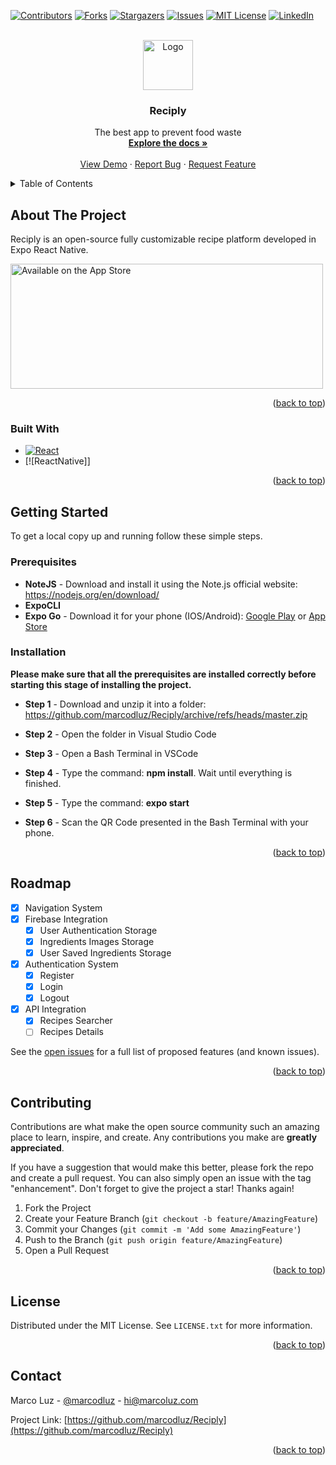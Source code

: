 <!-- Improved compatibility of back to top link: See: https://github.com/othneildrew/Best-README-Template/pull/73 -->

<a name="readme-top"></a>

<!--
*** Thanks for checking out the Best-README-Template. If you have a suggestion
*** that would make this better, please fork the repo and create a pull request
*** or simply open an issue with the tag "enhancement".
*** Don't forget to give the project a star!
*** Thanks again! Now go create something AMAZING! :D
-->

<!-- PROJECT SHIELDS -->
<!--
*** I'm using markdown "reference style" links for readability.
*** Reference links are enclosed in brackets [ ] instead of parentheses ( ).
*** See the bottom of this document for the declaration of the reference variables
*** for contributors-url, forks-url, etc. This is an optional, concise syntax you may use.
*** https://www.markdownguide.org/basic-syntax/#reference-style-links
-->

[![Contributors][contributors-shield]][contributors-url]
[![Forks][forks-shield]][forks-url]
[![Stargazers][stars-shield]][stars-url]
[![Issues][issues-shield]][issues-url]
[![MIT License][license-shield]][license-url]
[![LinkedIn][linkedin-shield]][linkedin-url]

<!-- PROJECT LOGO -->
<br />
<div align="center">
  <a href="https://github.com/marcodluz/Reciply">
    <img src="https://cdn-icons-png.flaticon.com/512/2276/2276931.png" alt="Logo" width="80" height="80">
  </a>

<h3 align="center">Reciply</h3>

  <p align="center">
    The best app to prevent food waste
    <br />
    <a href="https://github.com/marcodluz/Reciply"><strong>Explore the docs »</strong></a>
    <br />
    <br />
    <a href="https://github.com/marcodluz/Reciply">View Demo</a>
    ·
    <a href="https://github.com/marcodluz/Reciply/issues">Report Bug</a>
    ·
    <a href="https://github.com/marcodluz/Reciply/issues">Request Feature</a>
  </p>
</div>

<!-- TABLE OF CONTENTS -->
<details>
  <summary>Table of Contents</summary>
  <ol>
    <li>
      <a href="#about-the-project">About The Project</a>
      <ul>
        <li><a href="#built-with">Built With</a></li>
      </ul>
    </li>
    <li>
      <a href="#getting-started">Getting Started</a>
      <ul>
        <li><a href="#prerequisites">Prerequisites</a></li>
        <li><a href="#installation">Installation</a></li>
      </ul>
    </li>
    <li><a href="#roadmap">Roadmap</a></li>
    <li><a href="#contributing">Contributing</a></li>
    <li><a href="#license">License</a></li>
    <li><a href="#contact">Contact</a></li>
  </ol>
</details>

<!-- ABOUT THE PROJECT -->

## About The Project

Reciply is an open-source fully customizable recipe platform developed in Expo React Native.

  <a href="https://github.com/marcodluz/Reciply">
    <img src="https://firebasestorage.googleapis.com/v0/b/recipeapp-3914c.appspot.com/o/Github%2Fapp-store.png?alt=media&token=5c54c52d-d0db-4f38-b147-37dbd76f72f5" alt="Available on the App Store" width="500" height="200">
  </a>

<p align="right">(<a href="#readme-top">back to top</a>)</p>

### Built With

- [![React][react.js]][react-url]
- [![ReactNative]]

<p align="right">(<a href="#readme-top">back to top</a>)</p>

<!-- GETTING STARTED -->

## Getting Started

To get a local copy up and running follow these simple steps.

### Prerequisites

- <b>NoteJS</b> - Download and install it using the Note.js official website: https://nodejs.org/en/download/
- <b>ExpoCLI</b>
- <b>Expo Go</b> - Download it for your phone (IOS/Android): <a href="https://play.google.com/store/apps/details?id=host.exp.exponent&hl=en_GB&gl=US&pli=1">Google Play</a> or <a href="https://apps.apple.com/us/app/expo-go/id982107779">App Store</a>

### Installation

<b>Please make sure that all the prerequisites are installed correctly before starting this stage of installing the project.</b>

- <b>Step 1</b> - Download and unzip it into a folder: https://github.com/marcodluz/Reciply/archive/refs/heads/master.zip

- <b>Step 2</b> - Open the folder in Visual Studio Code

- <b>Step 3</b> - Open a Bash Terminal in VSCode

- <b>Step 4</b> - Type the command: <b>npm install</b>. Wait until everything is finished.

- <b>Step 5</b> - Type the command: <b>expo start</b>

- <b>Step 6</b> - Scan the QR Code presented in the Bash Terminal with your phone.

<p align="right">(<a href="#readme-top">back to top</a>)</p>

<!-- ROADMAP -->

## Roadmap

- [x] Navigation System
- [x] Firebase Integration
  - [x] User Authentication Storage
  - [x] Ingredients Images Storage
  - [x] User Saved Ingredients Storage
- [x] Authentication System
  - [x] Register
  - [x] Login
  - [x] Logout
- [x] API Integration
  - [x] Recipes Searcher
  - [ ] Recipes Details

See the [open issues](https://github.com/marcodluz/Reciply/issues) for a full list of proposed features (and known issues).

<p align="right">(<a href="#readme-top">back to top</a>)</p>

<!-- CONTRIBUTING -->

## Contributing

Contributions are what make the open source community such an amazing place to learn, inspire, and create. Any contributions you make are **greatly appreciated**.

If you have a suggestion that would make this better, please fork the repo and create a pull request. You can also simply open an issue with the tag "enhancement".
Don't forget to give the project a star! Thanks again!

1. Fork the Project
2. Create your Feature Branch (`git checkout -b feature/AmazingFeature`)
3. Commit your Changes (`git commit -m 'Add some AmazingFeature'`)
4. Push to the Branch (`git push origin feature/AmazingFeature`)
5. Open a Pull Request

<p align="right">(<a href="#readme-top">back to top</a>)</p>

<!-- LICENSE -->

## License

Distributed under the MIT License. See `LICENSE.txt` for more information.

<p align="right">(<a href="#readme-top">back to top</a>)</p>

<!-- CONTACT -->

## Contact

Marco Luz - [@marcodluz](https://twitter.com/marcodluz) - hi@marcoluz.com

Project Link: [https://github.com/marcodluz/Reciply](https://github.com/marcodluz/Reciply)

<p align="right">(<a href="#readme-top">back to top</a>)</p>

<!-- MARKDOWN LINKS & IMAGES -->
<!-- https://www.markdownguide.org/basic-syntax/#reference-style-links -->

[contributors-shield]: https://img.shields.io/github/contributors/marcodluz/Reciply.svg?style=for-the-badge
[contributors-url]: https://github.com/marcodluz/Reciply/graphs/contributors
[forks-shield]: https://img.shields.io/github/forks/marcodluz/Reciply.svg?style=for-the-badge
[forks-url]: https://github.com/marcodluz/Reciply/network/members
[stars-shield]: https://img.shields.io/github/stars/marcodluz/Reciply.svg?style=for-the-badge
[stars-url]: https://github.com/marcodluz/Reciply/stargazers
[issues-shield]: https://img.shields.io/github/issues/marcodluz/Reciply.svg?style=for-the-badge
[issues-url]: https://github.com/marcodluz/Reciply/issues
[license-shield]: https://img.shields.io/github/license/marcodluz/Reciply.svg?style=for-the-badge
[license-url]: https://github.com/marcodluz/Reciply/blob/master/LICENSE.txt
[linkedin-shield]: https://img.shields.io/badge/-LinkedIn-black.svg?style=for-the-badge&logo=linkedin&colorB=555
[linkedin-url]: https://linkedin.com/in/marcodluz
[product-screenshot]: images/screenshot.png
[next.js]: https://img.shields.io/badge/next.js-000000?style=for-the-badge&logo=nextdotjs&logoColor=white
[next-url]: https://nextjs.org/
[react.js]: https://img.shields.io/badge/React-20232A?style=for-the-badge&logo=react&logoColor=61DAFB
[react-url]: https://reactjs.org/
[vue.js]: https://img.shields.io/badge/Vue.js-35495E?style=for-the-badge&logo=vuedotjs&logoColor=4FC08D
[vue-url]: https://vuejs.org/
[angular.io]: https://img.shields.io/badge/Angular-DD0031?style=for-the-badge&logo=angular&logoColor=white
[angular-url]: https://angular.io/
[svelte.dev]: https://img.shields.io/badge/Svelte-4A4A55?style=for-the-badge&logo=svelte&logoColor=FF3E00
[svelte-url]: https://svelte.dev/
[laravel.com]: https://img.shields.io/badge/Laravel-FF2D20?style=for-the-badge&logo=laravel&logoColor=white
[laravel-url]: https://laravel.com
[bootstrap.com]: https://img.shields.io/badge/Bootstrap-563D7C?style=for-the-badge&logo=bootstrap&logoColor=white
[bootstrap-url]: https://getbootstrap.com
[jquery.com]: https://img.shields.io/badge/jQuery-0769AD?style=for-the-badge&logo=jquery&logoColor=white
[jquery-url]: https://jquery.com
